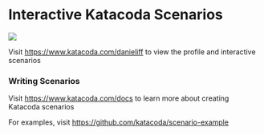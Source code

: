 # Interactive Katacoda Scenarios

[![](http://shields.katacoda.com/katacoda/danieliff/count.svg)](https://www.katacoda.com/danieliff "Get your profile on Katacoda.com")

Visit https://www.katacoda.com/danieliff to view the profile and interactive scenarios

### Writing Scenarios
Visit https://www.katacoda.com/docs to learn more about creating Katacoda scenarios

For examples, visit https://github.com/katacoda/scenario-example
